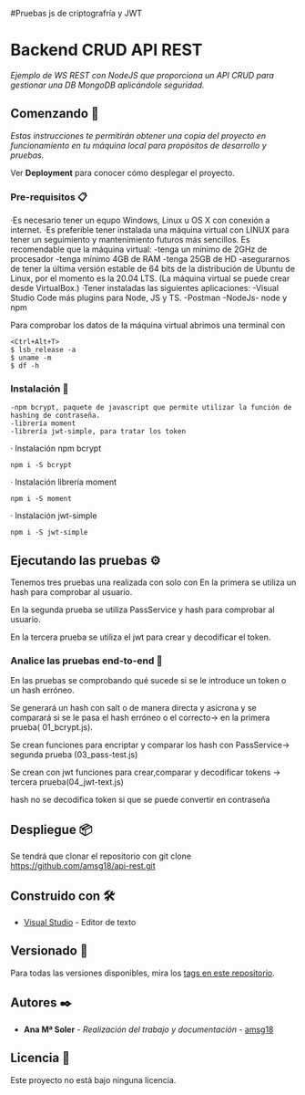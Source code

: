 #Pruebas js de criptografría y JWT








# Backend CRUD API REST

_Ejemplo de WS REST con NodeJS que proporciona un API CRUD para gestionar una DB MongoDB aplicándole seguridad._

## Comenzando 🚀

_Estas instrucciones te permitirán obtener una copia del proyecto en funcionamiento en tu máquina local para propósitos de desarrollo y pruebas._

Ver **Deployment** para conocer cómo desplegar el proyecto.


### Pre-requisitos 📋

·Es necesario tener un equpo Windows, Linux u OS X con conexión a internet. 
·Es preferible tener instalada una máquina virtual con LINUX para tener un seguimiento y mantenimiento futuros más sencillos. 
 Es recomendable que la máquina virtual:
	-tenga un mínimo de 2GHz de procesador
	-tenga mínimo 4GB de RAM
	-tenga 25GB de HD
	-asegurarnos de tener la última versión estable de 64 bits de la distribución de Ubuntu de Linux, por el momento es la 20.04 LTS.
(La máquina virtual se puede crear desde VirtualBox.)
·Tener instaladas las siguientes aplicaciones:
	-Visual Studio Code más plugins para Node, JS y TS.
	-Postman
	-NodeJs- node y npm
	
Para comprobar los datos de la máquina virtual abrimos una terminal con 
```
<Ctrl+Alt+T>
$ lsb_release -a
$ uname -m
$ df -h
```

### Instalación 🔧

	-npm bcrypt, paquete de javascript que permite utilizar la función de hashing de contraseña.
	-librería moment
	-librería jwt-simple, para tratar los token
	
· Instalación npm bcrypt
```
npm i -S bcrypt
```

· Instalación librería moment
```
npm i -S moment
```
	
· Instalación jwt-simple
```
npm i -S jwt-simple
```
## Ejecutando las pruebas ⚙️
Tenemos tres pruebas una realizada con solo con
En la primera se utiliza un hash para comprobar al usuario.

En la segunda prueba se utiliza PassService y hash para comprobar al usuario.

En la tercera prueba se utiliza el jwt para crear y decodificar el token.


### Analice las pruebas end-to-end 🔩
En las pruebas se comprobando qué sucede si se le introduce un token o un hash erróneo. 

Se generará un hash con salt o de manera directa y asícrona  y se comparará si se le pasa el hash erróneo o el correcto-> en la primera prueba( 01_bcrypt.js).

Se crean funciones para encriptar y comparar los hash con PassService-> segunda prueba (03_pass-test.js)

Se crean con jwt funciones para crear,comparar y decodificar tokens -> tercera prueba(04_jwt-text.js)


hash no se decodifica
token si que se puede convertir en contraseña



## Despliegue 📦
Se tendrá que clonar el repositorio con git clone https://github.com/amsg18/api-rest.git

## Construido con 🛠️

* [Visual Studio](https://code.visualstudio.com/) - Editor de texto



## Versionado 📌
Para todas las versiones disponibles, mira los [tags en este repositorio](https://github.com/amsg18/api-rest/tags).

## Autores ✒️

* **Ana Mª Soler** - *Realización del trabajo y documentación* - [amsg18](#https://github.com/amsg18)


## Licencia 📄
Este proyecto no está bajo ninguna licencia.
 

